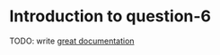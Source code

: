 # Introduction to question-6

TODO: write [great documentation](http://jacobian.org/writing/what-to-write/)
